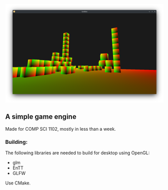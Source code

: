 ![Screenshot](/github/screenshot.png)

## A simple game engine
Made for COMP SCI 1102, mostly in less than a week.

### Building:
The following libraries are needed to build for desktop using OpenGL:

- glm
- EnTT
- GLFW

Use CMake.